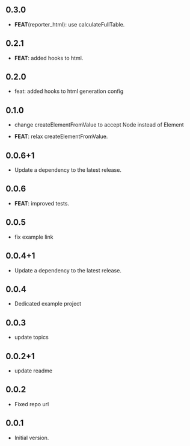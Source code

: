 ## 0.3.0

 - **FEAT**(reporter_html): use calculateFullTable.

## 0.2.1

 - **FEAT**: added hooks to html.

## 0.2.0

 - feat: added hooks to html generation config

## 0.1.0

 - change createElementFromValue to accept Node instead of Element

 - **FEAT**: relax createElementFromValue.

## 0.0.6+1

 - Update a dependency to the latest release.

## 0.0.6

 - **FEAT**: improved tests.

## 0.0.5

 - fix example link

## 0.0.4+1

 - Update a dependency to the latest release.

## 0.0.4

 - Dedicated example project

## 0.0.3

 - update topics

## 0.0.2+1

 - update readme

## 0.0.2

 - Fixed repo url

## 0.0.1

- Initial version.

